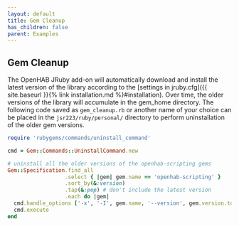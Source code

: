 ```yaml
---
layout: default
title: Gem Cleanup
has_children: false
parent: Examples
---
```


## Gem Cleanup

The OpenHAB JRuby add-on will automatically download and install the latest version of the library according to the [settings in jruby.cfg]({{ site.baseurl }}{% link installation.md %}#installation). Over time, the older versions of the library will accumulate in the gem_home directory. The following code saved as `gem_cleanup.rb` or another name of your choice can be placed in the `jsr223/ruby/personal/` directory to perform uninstallation of the older gem versions.

```ruby
require 'rubygems/commands/uninstall_command'

cmd = Gem::Commands::UninstallCommand.new

# uninstall all the older versions of the openhab-scripting gems
Gem::Specification.find_all
                  .select { |gem| gem.name == 'openhab-scripting' }
                  .sort_by(&:version)
                  .tap(&:pop) # don't include the latest version
                  .each do |gem|
  cmd.handle_options ['-x', '-I', gem.name, '--version', gem.version.to_s]
  cmd.execute
end
```
